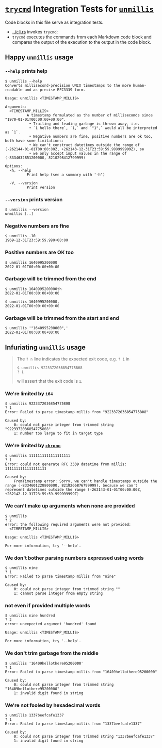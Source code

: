 # [`trycmd`](https://github.com/assert-rs/trycmd) Integration Tests for [`unmillis`](https://github.com/joar/unmillis)

Code blocks in this file serve as integration tests. 

- [../cli.rs](../cli.rs) invokes `trycmd`;
- `trycmd` executes the commands from each Markdown code block and compares 
  the output of the execution to the output in the code block.

## Happy `unmillis` usage

### `--help` prints help

```
$ unmillis --help
Converts millisecond-precision UNIX timestamps to the more human-readable and as-precise RFC3339 form.

Usage: unmillis <TIMESTAMP_MILLIS>

Arguments:
  <TIMESTAMP_MILLIS>
          A timestamp formulated as the number of milliseconds since "1970-01-01T00:00:00+00:00". 
           • Trailing and leading garbage is thrown away, i.e.
           • `1 hello there`, `1,` and `"1",` would all be interpreted as `1`.
           • Negative numbers are fine, positive numbers are ok too, both have some limitations:
           • We can't construct datetimes outside the range of (-262144-01-01T00:00:00Z, +262143-12-31T23:59:59.999999999Z), so
           • we only accept input values in the range of (-8334632851200000, 8210298412799999)

Options:
  -h, --help
          Print help (see a summary with '-h')

  -V, --version
          Print version

```

### `--version` prints version

```
$ unmillis --version
unmillis [..]

```


### Negative numbers are fine
```
$ unmillis -10
1969-12-31T23:59:59.990+00:00

```

### Positive numbers are OK too
```
$ unmillis 1640995200000
2022-01-01T00:00:00+00:00

```

### Garbage will be trimmed from the end

```
$ unmillis 1640995200000th
2022-01-01T00:00:00+00:00

```

```
$ unmillis 1640995200000,
2022-01-01T00:00:00+00:00

```


### Garbage will be trimmed from the start and end

```
$ unmillis '"1640995200000",'
2022-01-01T00:00:00+00:00

```


## Infuriating `unmillis` usage

> The `? n` line indicates the expected exit code, e.g. `? 1` in
> ```
> $ unmillis 9223372036854775808
> ? 1
> ```
> will assert that the exit code is `1`.

### We're limited by `i64`

```
$ unmillis 9223372036854775808
? 1
Error: Failed to parse timestamp millis from "9223372036854775808"

Caused by:
    0: could not parse integer from trimmed string "9223372036854775808"
    1: number too large to fit in target type

```

### We're limited by [`chrono`](https://crates.io/crates/chrono)

```
$ unmillis 1111111111111111111
? 1
Error: could not generate RFC 3339 datetime from millis: 1111111111111111111

Caused by:
    FromTimestamp error: Sorry, we can't handle timestamps outside the range (-8334601228800000, 8210266876799999), because we can't represent datetimes outside the range (-262143-01-01T00:00:00Z, +262142-12-31T23:59:59.999999999Z)

```

### We can't make up arguments when none are provided

```
$ unmillis
? 2
error: the following required arguments were not provided:
  <TIMESTAMP_MILLIS>

Usage: unmillis <TIMESTAMP_MILLIS>

For more information, try '--help'.

```

### We don't bother parsing numbers expressed using words

```
$ unmillis nine 
? 1
Error: Failed to parse timestamp millis from "nine"

Caused by:
    0: could not parse integer from trimmed string ""
    1: cannot parse integer from empty string

```

### not even if provided multiple words

```
$ unmillis nine hundred
? 2
error: unexpected argument 'hundred' found

Usage: unmillis <TIMESTAMP_MILLIS>

For more information, try '--help'.

```

### We don't trim garbage from the middle

```
$ unmillis '16409hellothere95200000'
? 1
Error: Failed to parse timestamp millis from "16409hellothere95200000"

Caused by:
    0: could not parse integer from trimmed string "16409hellothere95200000"
    1: invalid digit found in string

```

### We're not fooled by hexadecimal words

```
$ unmillis 1337beefcafe1337
? 1
Error: Failed to parse timestamp millis from "1337beefcafe1337"

Caused by:
    0: could not parse integer from trimmed string "1337beefcafe1337"
    1: invalid digit found in string

```